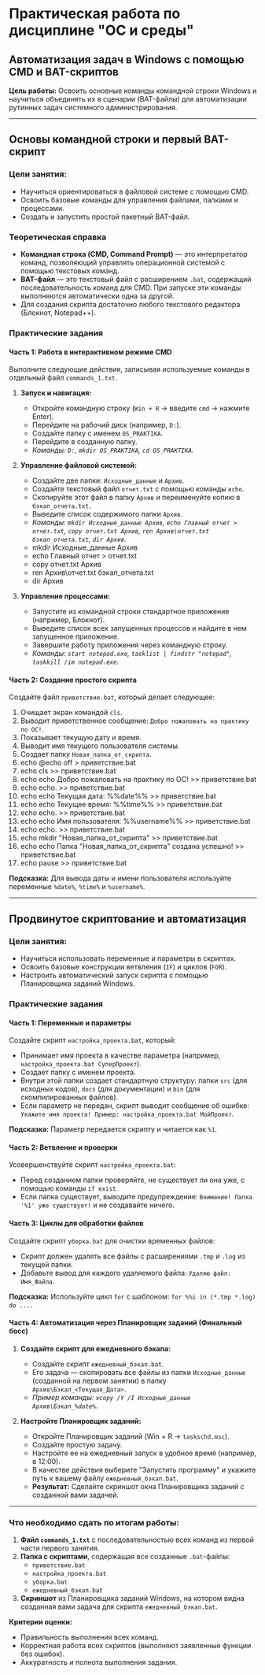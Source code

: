 # Практическая работа по дисциплине "ОС и среды"
## Автоматизация задач в Windows с помощью CMD и BAT-скриптов

**Цель работы:** Освоить основные команды командной строки Windows и научиться объединять их в сценарии (BAT-файлы) для автоматизации рутинных задач системного администрирования.

---

##  Основы командной строки и первый BAT-скрипт

### Цели занятия:
*   Научиться ориентироваться в файловой системе с помощью CMD.
*   Освоить базовые команды для управления файлами, папками и процессами.
*   Создать и запустить простой пакетный BAT-файл.

### Теоретическая справка
*   **Командная строка (CMD, Command Prompt)** — это интерпретатор команд, позволяющий управлять операционной системой с помощью текстовых команд.
*   **BAT-файл** — это текстовый файл с расширением `.bat`, содержащий последовательность команд для CMD. При запуске эти команды выполняются автоматически одна за другой.
*   Для создания скрипта достаточно любого текстового редактора (Блокнот, Notepad++).

### Практические задания

#### Часть 1: Работа в интерактивном режиме CMD

Выполните следующие действия, записывая используемые команды в отдельный файл `commands_1.txt`.

1.  **Запуск и навигация:**
    *   Откройте командную строку (`Win + R` -> введите `cmd` -> нажмите Enter).
    *   Перейдите на рабочий диск (например, `D:`).
    *   Создайте папку с именем `OS_PRAKTIKA`.
    *   Перейдите в созданную папку.
    *   *Команды: `D:`, `mkdir OS_PRAKTIKA`, `cd OS_PRAKTIKA`.*

2.  **Управление файловой системой:**
    *   Создайте две папки: `Исходные_данные` и `Архив`.
    *   Создайте текстовый файл `отчет.txt` с помощью команды `echo`.
    *   Скопируйте этот файл в папку `Архив` и переименуйте копию в `бэкап_отчета.txt`.
    *   Выведите список содержимого папки `Архив`.
    *   *Команды: `mkdir Исходные_данные Архив`, `echo Главный отчет > отчет.txt`, `copy отчет.txt Архив`, `ren Архив\отчет.txt бэкап_отчета.txt`, `dir Архив`.*
    *   mkdir Исходные_данные Архив
    *   echo Главный отчет > отчет.txt
    *   copy отчет.txt Архив
    *   ren Архив\отчет.txt бэкап_отчета.txt
    *   dir Архив
3.  **Управление процессами:**
    *   Запустите из командной строки стандартное приложение (например, Блокнот).
    *   Выведите список всех запущенных процессов и найдите в нем запущенное приложение.
    *   Завершите работу приложения через командную строку.
    *   *Команды: `start notepad.exe`, `tasklist | findstr "notepad"`, `taskkill /im notepad.exe`.*

#### Часть 2: Создание простого скрипта

Создайте файл `приветствие.bat`, который делает следующее:
1.  Очищает экран командой `cls`.
2.  Выводит приветственное сообщение: `Добро пожаловать на практику по ОС!`.
3.  Показывает текущую дату и время.
4.  Выводит имя текущего пользователя системы.
5.  Создает папку `Новая_папка_от_скрипта`.
6.  echo @echo off > приветствие.bat
7.  echo cls >> приветствие.bat
8.  echo echo Добро пожаловать на практику по ОС! >> приветствие.bat
9.  echo echo. >> приветствие.bat
10.  echo echo Текущая дата: %%date%% >> приветствие.bat
11.  echo echo Текущее время: %%time%% >> приветствие.bat
12.  echo echo. >> приветствие.bat
13.  echo echo Имя пользователя: %%username%% >> приветствие.bat
14.  echo echo. >> приветствие.bat
15.  echo mkdir "Новая_папка_от_скрипта" >> приветствие.bat
16.  echo echo Папка "Новая_папка_от_скрипта" создана успешно! >> приветствие.bat
17.  echo pause >> приветствие.bat

**Подсказка:** Для вывода даты и имени пользователя используйте переменные `%date%`, `%time%` и `%username%`.

---

## Продвинутое скриптование и автоматизация

### Цели занятия:
*   Научиться использовать переменные и параметры в скриптах.
*   Освоить базовые конструкции ветвления (`IF`) и циклов (`FOR`).
*   Настроить автоматический запуск скрипта с помощью Планировщика заданий Windows.

### Практические задания

#### Часть 1: Переменные и параметры

Создайте скрипт `настройка_проекта.bat`, который:
*   Принимает имя проекта в качестве параметра (например, `настройка_проекта.bat СуперПроект`).
*   Создает папку с именем проекта.
*   Внутри этой папки создает стандартную структуру: папки `src` (для исходных кодов), `docs` (для документации) и `bin` (для скомпилированных файлов).
*   Если параметр не передан, скрипт выводит сообщение об ошибке: `Укажите имя проекта! Пример: настройка_проекта.bat МойПроект`.

**Подсказка:** Параметр передается скрипту и читается как `%1`.

#### Часть 2: Ветвление и проверки

Усовершенствуйте скрипт `настройка_проекта.bat`:
*   Перед созданием папки проверяйте, не существует ли она уже, с помощью команды `if exist`.
*   Если папка существует, выводите предупреждение: `Внимание! Папка '%1' уже существует!` и не создавайте ничего.

#### Часть 3: Циклы для обработки файлов

Создайте скрипт `уборка.bat` для очистки временных файлов:
*   Скрипт должен удалять все файлы с расширениями `.tmp` и `.log` из текущей папки.
*   Добавьте вывод для каждого удаляемого файла: `Удаляю файл: Имя_Файла`.

**Подсказка:** Используйте цикл `for` с шаблоном: `for %%i in (*.tmp *.log) do ...`.

#### Часть 4: Автоматизация через Планировщик заданий (Финальный босс)

1.  **Создайте скрипт для ежедневного бэкапа:**
    *   Создайте скрипт `ежедневный_бэкап.bat`.
    *   Его задача — скопировать все файлы из папки `Исходные_данные` (созданной на первом занятии) в папку `Архив\Бэкап_<Текущая_Дата>`.
    *   *Пример команды: `xcopy /Y /I Исходные_данные Архив\Бэкап_%date%`*.

2.  **Настройте Планировщик заданий:**
    *   Откройте Планировщик заданий (Win + R -> `taskschd.msc`).
    *   Создайте простую задачу.
    *   Настройте ее на ежедневный запуск в удобное время (например, в 12:00).
    *   В качестве действия выберите "Запустить программу" и укажите путь к вашему файлу `ежедневный_бэкап.bat`.
    *   **Результат:** Сделайте скриншот окна Планировщика заданий с созданной вами задачей.

---

### Что необходимо сдать по итогам работы:

1.  **Файл `commands_1.txt`** с последовательностью всех команд из первой части первого занятия.
2.  **Папка с скриптами**, содержащая все созданные `.bat`-файлы:
    *   `приветствие.bat`
    *   `настройка_проекта.bat`
    *   `уборка.bat`
    *   `ежедневный_бэкап.bat`
3.  **Скриншот** из Планировщика заданий Windows, на котором видна созданная вами задача для скрипта `ежедневный_бэкап.bat`.

**Критерии оценки:**
*   Правильность выполнения всех команд.
*   Корректная работа всех скриптов (выполняют заявленные функции без ошибок).
*   Аккуратность и полнота выполнения задания.
